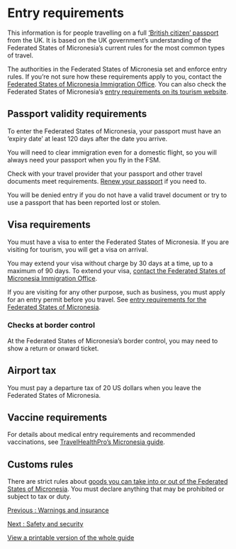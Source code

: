 # Entry requirements

This information is for people travelling on a full [‘British citizen’ passport](https://www.gov.uk/types-of-british-nationality) from the UK. It is based on the UK government’s understanding of the Federated States of Micronesia’s current rules for the most common types of travel.

The authorities in the Federated States of Micronesia set and enforce entry rules. If you’re not sure how these requirements apply to you, contact the [Federated States of Micronesia Immigration Office](https://visit-micronesia.fm/government-office/). You can also check the Federated States of Micronesia’s [entry requirements on its tourism website](https://visit-micronesia.fm/regulations/).

## Passport validity requirements

To enter the Federated States of Micronesia, your passport must have an ‘expiry date’ at least 120 days after the date you arrive.

You will need to clear immigration even for a domestic flight, so you will always need your passport when you fly in the FSM.

Check with your travel provider that your passport and other travel documents meet requirements. [Renew your passport](https://www.gov.uk/renew-adult-passport/renew) if you need to.

You will be denied entry if you do not have a valid travel document or try to use a passport that has been reported lost or stolen.

## Visa requirements

You must have a visa to enter the Federated States of Micronesia. If you are visiting for tourism, you will get a visa on arrival.

You may extend your visa without charge by 30 days at a time, up to a maximum of 90 days. To extend your visa, [contact the Federated States of Micronesia Immigration Office](https://visit-micronesia.fm/government-office/).

If you are visiting for any other purpose, such as business, you must apply for an entry permit before you travel. See [entry requirements for the Federated States of Micronesia](https://visit-micronesia.fm/regulations/).

### Checks at border control

At the Federated States of Micronesia’s border control, you may need to show a return or onward ticket.

## Airport tax

You must pay a departure tax of 20 US dollars when you leave the Federated States of Micronesia.

## Vaccine requirements

For details about medical entry requirements and recommended vaccinations, see [TravelHealthPro’s Micronesia guide](https://travelhealthpro.org.uk/country/148/micronesia#Vaccine_Recommendations).

## Customs rules

There are strict rules about [goods you can take into or out of the Federated States of Micronesia](https://visit-micronesia.fm/regulations/). You must declare anything that may be prohibited or subject to tax or duty.

[Previous
:
Warnings and insurance](/foreign-travel-advice/federated-states-of-micronesia)

[Next
:
Safety and security](/foreign-travel-advice/federated-states-of-micronesia/safety-and-security)

[View a printable version of the whole guide](/foreign-travel-advice/federated-states-of-micronesia/print)